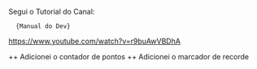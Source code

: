 Segui o Tutorial do Canal:

      {Manual do Dev}
      
https://www.youtube.com/watch?v=r9buAwVBDhA


++ Adicionei o contador de pontos
++ Adicionei o marcador de recorde
